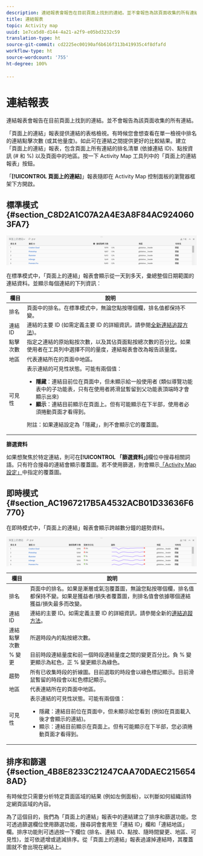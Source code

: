 ```yaml
---
description: 連結報表會報告在目前頁面上找到的連結。並不會報告為該頁面收集的所有連結。
title: 連結報表
topic: Activity map
uuid: 1e7ca5d8-d144-4a21-a2f9-e05bd3232c59
translation-type: ht
source-git-commit: cd2225ec00190af6b616f313b419935c4f8dfafd
workflow-type: ht
source-wordcount: '755'
ht-degree: 100%

---
```



# 連結報表

連結報表會報告在目前頁面上找到的連結。並不會報告為該頁面收集的所有連結。

「頁面上的連結」報表提供連結的表格檢視。有時候您會想查看在單一檢視中排名的連結點擊次數 (或其他量度)。如此可在連結之間提供更好的比較結果。建立「頁面上的連結」報表，包含頁面上所有連結的排名清單 (依據連結 ID)、點按資訊 (# 和 %) 以及頁面中的地區。按一下 Activity Map 工具列中的「頁面上的連結報表」按鈕。

「**[!UICONTROL 頁面上的連結]**」報表隨即在 Activity Map 控制面板的瀏覽器框架下方開啟。

## 標準模式 {#section_C8D2A1C07A2A4E3A8F84AC9240603FA7}

![](assets/links_in_page.png)

在標準模式中，「頁面上的連結」報表會顯示從一天到多天，彙總整個日期範圍的連結資料。並顯示每個連結的下列資訊：

<table id="table_3DE41B2CFA644B70AF802A3123CE51D9"> 
 <thead> 
  <tr> 
   <th colname="col1" class="entry"> 欄目 </th> 
   <th colname="col2" class="entry"> 說明 </th> 
  </tr> 
 </thead>
 <tbody> 
  <tr> 
   <td colname="col1"> 排名 </td> 
   <td colname="col2"> 頁面中的排名。在標準模式中，無論您點按哪個欄，排名值都保持不變。 </td> 
  </tr> 
  <tr> 
   <td colname="col1"> 連結 ID </td> 
   <td colname="col2">連結的主要 ID (如需定義主要 ID 的詳細資訊，請參閱<a href="/help/analyze/activity-map/activitymap-link-tracking/activitymap-link-tracking-methodology.md">全新連結追蹤方法</a>)。 </td> 
  </tr> 
  <tr> 
   <td colname="col1"> 點擊次數 </td> 
   <td colname="col2"> 指定之連結的原始點按次數，以及其佔頁面點按總次數的百分比。如果使用者在工具列中選擇不同的量度，連結報表會改為報告該量度。 </td> 
  </tr> 
  <tr> 
   <td colname="col1"> 地區 </td> 
   <td colname="col2"> 代表連結所在的頁面中地區。 </td> 
  </tr> 
  <tr> 
   <td colname="col1"> 可見性 </td> 
   <td colname="col2">表示連結的可見性狀態。可能有兩個值： 
    <ul id="ul_BABCC0F64145407C9D439150A6898E6D">
     <li id="li_9AF0479BDCEB4A44A37292FAABFA83A5"><b>隱藏</b>：連結目前位在頁面中，但未顯示給一般使用者 (類似導覽功能表中的子功能表，只有在使用者將滑鼠暫留到父功能表頂端時才會顯示出來) </li>
     <li id="li_C6FA4EC27EDD4341AB9821E2B4BC9E60"><b>顯示</b>：連結目前顯示在頁面上。但有可能顯示在下半部，使用者必須捲動頁面才看得到。 </li>
    </ul><p>附註：如果連結設定為「隱藏」，則不會顯示它的覆蓋圖。 </p></td> 
  </tr> 
 </tbody> 
</table>

**篩選資料**

如果想聚焦於特定連結，則可在&#x200B;**[!UICONTROL 「篩選資料」]**&#x200B;欄位中搜尋相關詞語。只有符合搜尋的連結會顯示覆蓋圖。若不使用篩選，則會顯示[「Activity Map 設定」](/help/analyze/activity-map/activitymap-overlay-settings.md)中指定的覆蓋圖。

## 即時模式 {#section_AC1967217B5A4532ACB01D33636F6770}

在即時模式中，「頁面上的連結」報表會顯示跨越數分鐘的趨勢資料。

![](assets/links_on_page.png)

<table id="table_61D1FB0F02894055A1AB394DE4FE4742"> 
 <thead> 
  <tr> 
   <th colname="col1" class="entry"> 欄目 </th> 
   <th colname="col2" class="entry"> 說明 </th> 
  </tr> 
 </thead>
 <tbody> 
  <tr> 
   <td colname="col1"> 排名 </td> 
   <td colname="col2"> 頁面中的排名。如果是漸層或氣泡覆蓋圖，無論您點按哪個欄，排名值都保持不變。如果是獲益者/損失者覆蓋圖，則排名值會依據哪個連結獲益/損失最多而改變。 </td> 
  </tr> 
  <tr> 
   <td colname="col1"> 連結 ID </td> 
   <td colname="col2">連結的主要 ID。如需定義主要 ID 的詳細資訊，請參閱全新的<a href="/help/analyze/activity-map/activitymap-link-tracking/activitymap-link-tracking-methodology.md">連結追蹤方法</a>。 </td>
  </tr> 
  <tr> 
   <td colname="col1"> 連結點擊次數 </td> 
   <td colname="col2"> 所選時段內的點按總次數。 </td> 
  </tr> 
  <tr> 
   <td colname="col1"> % 變更 </td> 
   <td colname="col2"> 目前時段連結量度和前一個時段連結量度之間的變更百分比。負 % 變更顯示為紅色，正 % 變更顯示為綠色。 </td> 
  </tr> 
  <tr> 
   <td colname="col1"> 趨勢 </td> 
   <td colname="col2"> 所有已收集時段的折線圖。目前選取的時段會以綠色標記顯示。目前滑鼠暫留的時段會以紅色標記顯示。 </td> 
  </tr> 
  <tr> 
   <td colname="col1"> 地區 </td> 
   <td colname="col2"> 代表連結所在的頁面中地區。 </td> 
  </tr> 
  <tr> 
   <td colname="col1"> 可見性 </td> 
   <td colname="col2">表示連結的可見性狀態。可能有兩個值： 
    <ul id="ul_B10C55ED4D3C4CF99506DC467E2E7CFB">
     <li id="li_EA646722A51041CC9E62C56DEF92C81F">隱藏：連結目前位在頁面中，但未顯示給您看到 (例如在頁面載入後才會顯示的連結)。 </li>
     <li id="li_F9543614C2894003AC9984A7404E2785">顯示：連結目前顯示在頁面上。但有可能顯示在下半部，您必須捲動頁面才看得到。 </li>
    </ul></td> 
  </tr> 
 </tbody> 
</table>

## 排序和篩選 {#section_4B8E8233C21247CAA70DAEC2156548AD}

有時候您只需要分析特定頁面區域的結果 (例如左側面板)，以判斷如何組織該特定網頁區域的內容。

為了這個目的，我們為「頁面上的連結」報表中的連結建立了排序和篩選功能。您可透過篩選欄位使用篩選功能，搜尋詞會套用至「連結 ID」欄和「連結地區」欄。排序功能則可透過按一下欄位 (排名、連結 ID、點按、隨時間變更、地區、可見性)，並可依遞增或遞減排序。從「頁面上的連結」報表過濾掉連結時，其覆蓋圖就不會出現在網站上。
